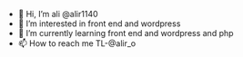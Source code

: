 - 👋 Hi, I’m  ali @alir1140
- 👀 I’m interested in front end and wordpress
- 🌱 I’m currently learning front end and wordpress and php
- 📫 How to reach me TL-@alir_o

<!---
alir1140/alir1140 is a ✨ special ✨ repository because its `README.md` (this file) appears on your GitHub profile.
You can click the Preview link to take a look at your changes.
--->
